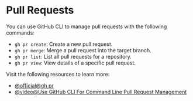 # Pull Requests

You can use GitHub CLI to manage pull requests with the following commands:

- `gh pr create`: Create a new pull request.
- `gh pr merge`: Merge a pull request into the target branch.
- `gh pr list`: List all pull requests for a repository.
- `gh pr view`: View details of a specific pull request.

Visit the following resources to learn more:

- [@official@gh pr](https://cli.github.com/manual/gh_pr)
- [@video@Use GitHub CLI For Command Line Pull Request Management](https://www.youtube.com/watch?v=Ku9_0Mftiic)